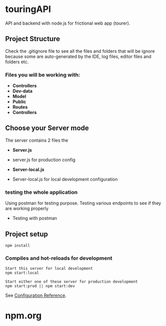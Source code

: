 # touringAPI

API and backend with node.js for frictional web app (tourer). 

## Project Structure
 
Check the .gitignore file to see all the files and folders that will be ignore because some are auto-generated by the IDE, log files, editor files and folders etc.


### Files you will be working with:

- <b>Controllers </b> 
- <b> Dev-data </b> 
- <b> Model </b>  
- <b> Public </b> 
- <b> Routes </b> 
- <b>Controllers </b> 


## Choose your  Server mode  
The server contains 2 files the 

- <b> Server.js </b> 
- server.js for production config 


- <b> Server-local.js </b> 
- Server-local.js for local development configuration


### testing the whole application
Using postman for testing purpose. Testing various endpoints to see if they are working properly
-  Testing with postman

## Project setup

```
npm install
```

### Compiles and hot-reloads for development

```
Start this server for local development
npm start:local

Start either one of these server for production development 
npm start:prod || npm start:dev
```

See [Configuration Reference](`https://www.npmjs.com/`).
# npm.org